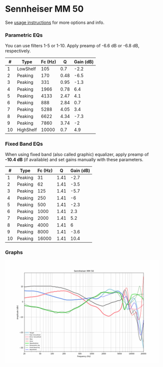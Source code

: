 # Sennheiser MM 50
See [usage instructions](https://github.com/jaakkopasanen/AutoEq#usage) for more options and info.

### Parametric EQs
You can use filters 1-5 or 1-10. Apply preamp of -6.6 dB or -6.8 dB, respectively.

|   # | Type      |   Fc (Hz) |    Q |   Gain (dB) |
|-----|-----------|-----------|------|-------------|
|   1 | LowShelf  |       105 | 0.7  |        -2.2 |
|   2 | Peaking   |       170 | 0.48 |        -6.5 |
|   3 | Peaking   |       331 | 0.95 |        -1.3 |
|   4 | Peaking   |      1966 | 0.78 |         6.4 |
|   5 | Peaking   |      4133 | 2.47 |         4.1 |
|   6 | Peaking   |       888 | 2.84 |         0.7 |
|   7 | Peaking   |      5288 | 4.05 |         3.4 |
|   8 | Peaking   |      6622 | 4.34 |        -7.3 |
|   9 | Peaking   |      7860 | 3.74 |        -2   |
|  10 | HighShelf |     10000 | 0.7  |         4.9 |

### Fixed Band EQs
When using fixed band (also called graphic) equalizer, apply preamp of **-10.4 dB** (if available) and set gains manually with these parameters.

|   # | Type    |   Fc (Hz) |    Q |   Gain (dB) |
|-----|---------|-----------|------|-------------|
|   1 | Peaking |        31 | 1.41 |        -2.7 |
|   2 | Peaking |        62 | 1.41 |        -3.5 |
|   3 | Peaking |       125 | 1.41 |        -5.7 |
|   4 | Peaking |       250 | 1.41 |        -6   |
|   5 | Peaking |       500 | 1.41 |        -2.3 |
|   6 | Peaking |      1000 | 1.41 |         2.3 |
|   7 | Peaking |      2000 | 1.41 |         5.2 |
|   8 | Peaking |      4000 | 1.41 |         6   |
|   9 | Peaking |      8000 | 1.41 |        -3.6 |
|  10 | Peaking |     16000 | 1.41 |        10.4 |

### Graphs
![](./Sennheiser%20MM%2050.png)
